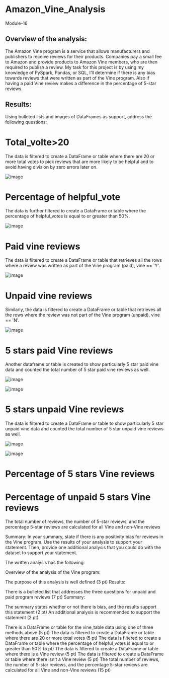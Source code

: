 # Amazon_Vine_Analysis
Module-16


## Overview of the analysis: 
The Amazon Vine program is a service that allows manufacturers and publishers to receive reviews for their products. Companies pay a small fee to Amazon and provide products to Amazon Vine members, who are then required to publish a review. My task for this project is by using my knowledge of PySpark, Pandas, or SQL, I’ll determine if there is any bias towards reviews that were written as part of the Vine program. Also if having a paid Vine review makes a difference in the percentage of 5-star reviews.

## Results: 
Using bulleted lists and images of DataFrames as support, address the following questions:

# Total_volte>20
The data is filtered to create a DataFrame or table where there are 20 or more total votes to pick reviews that are more likely to be helpful and to avoid having division by zero errors later on.

![image](https://user-images.githubusercontent.com/105535250/196331430-74acfa26-2dcc-4f3f-995b-4d52a65ac494.png)

# Percentage of helpful_vote
The data is further filtered to create a DataFrame or table where the percentage of helpful_votes is equal to or greater than 50%.

![image](https://user-images.githubusercontent.com/105535250/196331716-aa048dad-8880-44cb-a1c4-d04b5c70dfaf.png)

# Paid vine reviews  
The data is filtered to create a DataFrame or table that retrieves all the rows where a review was written as part of the Vine program (paid), vine == 'Y'.

![image](https://user-images.githubusercontent.com/105535250/196333277-1caabb1b-6bf9-40a5-a89a-5fb043cececf.png)

# Unpaid vine reviews 
Similarly, the data is filtered to create a DataFrame or table that retrieves all the rows where the review was not part of the Vine program (unpaid), vine == 'N'.

![image](https://user-images.githubusercontent.com/105535250/196333724-084cc928-1f11-48e4-b140-de6b1b9cfcf1.png)

# 5 stars paid Vine reviews 

Another dataframe or table is created to show particularly 5 star paid vine data and counted the total number of 5 star paid vine reviews as well.

![image](https://user-images.githubusercontent.com/105535250/196334042-7c3747a3-8549-4612-b24f-3517f0f9fd3d.png)

![image](https://user-images.githubusercontent.com/105535250/196334485-083e4c74-2924-43a8-af99-b0a611046345.png)

# 5 stars unpaid Vine reviews 
The data is filtered to create a DataFrame or table to show particularly 5 star unpaid vine data and counted the total number of 5 star unpaid vine reviews as well.

![image](https://user-images.githubusercontent.com/105535250/196334872-fa28846c-b49b-4664-8482-d3dc5154bca8.png)

![image](https://user-images.githubusercontent.com/105535250/196334932-e6af6372-dc09-414a-b29f-749e54dd35bf.png)

# Percentage of 5 stars Vine reviews  


# Percentage of unpaid 5 stars Vine reviews 


The total number of reviews, the number of 5-star reviews, and the percentage 5-star reviews are calculated for all Vine and non-Vine reviews





Summary: In your summary, state if there is any positivity bias for reviews in the Vine program. Use the results of your analysis to support your statement. Then, provide one additional analysis that you could do with the dataset to support your statement.

The written analysis has the following:

Overview of the analysis of the Vine program:

The purpose of this analysis is well defined (3 pt)
Results:

There is a bulleted list that addresses the three questions for unpaid and paid program reviews (7 pt)
Summary:

The summary states whether or not there is bias, and the results support this statement (2 pt)
An additional analysis is recommended to support the statement (2 pt)

 
 
 
  
 
There is a DataFrame or table for the vine_table data using one of three methods above (5 pt)
The data is filtered to create a DataFrame or table where there are 20 or more total votes (5 pt)
The data is filtered to create a DataFrame or table where the percentage of helpful_votes is equal to or greater than 50% (5 pt)
The data is filtered to create a DataFrame or table where there is a Vine review (5 pt)
The data is filtered to create a DataFrame or table where there isn’t a Vine review (5 pt)
The total number of reviews, the number of 5-star reviews, and the percentage 5-star reviews are calculated for all Vine and non-Vine reviews (15 pt)





